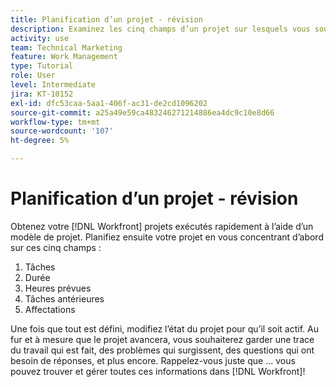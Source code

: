 ```yaml
---
title: Planification d’un projet - révision
description: Examinez les cinq champs d’un projet sur lesquels vous souhaitez vous concentrer lors de la planification d’un projet (tâches, durée, heures planifiées, prédécesseurs et affectations).
activity: use
team: Technical Marketing
feature: Work Management
type: Tutorial
role: User
level: Intermediate
jira: KT-10152
exl-id: dfc53caa-5aa1-406f-ac31-de2cd1096202
source-git-commit: a25a49e59ca483246271214886ea4dc9c10e8d66
workflow-type: tm+mt
source-wordcount: '107'
ht-degree: 5%

---
```


# Planification d’un projet - révision

Obtenez votre [!DNL  Workfront] projets exécutés rapidement à l’aide d’un modèle de projet. Planifiez ensuite votre projet en vous concentrant d’abord sur ces cinq champs :

1. Tâches
1. Durée
1. Heures prévues
1. Tâches antérieures
1. Affectations

Une fois que tout est défini, modifiez l’état du projet pour qu’il soit actif. Au fur et à mesure que le projet avancera, vous souhaiterez garder une trace du travail qui est fait, des problèmes qui surgissent, des questions qui ont besoin de réponses, et plus encore. Rappelez-vous juste que ... vous pouvez trouver et gérer toutes ces informations dans [!DNL Workfront]!

<!---
footer urls for the LP
Plan a project 
Edit projects
Overview of the project planned start date
Overview of the project planned completion date
Tasks overview
Task duration and duration types 
Use task predecessors 
Modify multiple user assignments in a task list
Notifications: Information about work assigned to me 
--->
